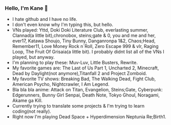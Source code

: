 ### Hello, I'm Kane 👀
- I hate  github and I have no life.
- I don't even know why I'm typing this, but hello.
- VNs played:
Yttd, Doki Doki Literature Club, everlasting summer, Clannad(a little bit),chronobox, steins;gate & 0, you and me and her, ever17, Katawa Shoujo, Tiny Bunny, Danganronpa 1&2, Chaos;Head, Remember11, Love Money Rock n`Roll, Zero Escape 999 & vlr, Raging Loop, The Fruit Of Grisaia(a little bit).
I probably didnt list all of the VNs I played, but anyway. 
- I'm planning to play these:
Muv-Luv, Little Busters, Rewrite.
- My favorite games are: The Last of Us Part 1, Uncharted 2, Minecraft, Dead by Daylight(not anymore),Titanfall 2 and Project Zomboid.
- My favorite TV shows: Breaking Bad, The Walking Dead, Fight Club, American Psycho, Nightcrawler, I Am Legend.
- Bla bla bla anime: Attack on Titan, Evangelion, Steins;Gate, Cyberpunk: Edgerunners, Bunny Girl Senpai, Death Note, Tokyo Ghoul, Noragami, Akame ga Kill.
- Currently trying to translate some projects & I'm trying to learn coding(not really).
- Right now I'm playing Dead Space + Hyperdimension Neptunia Re;Birth1.
